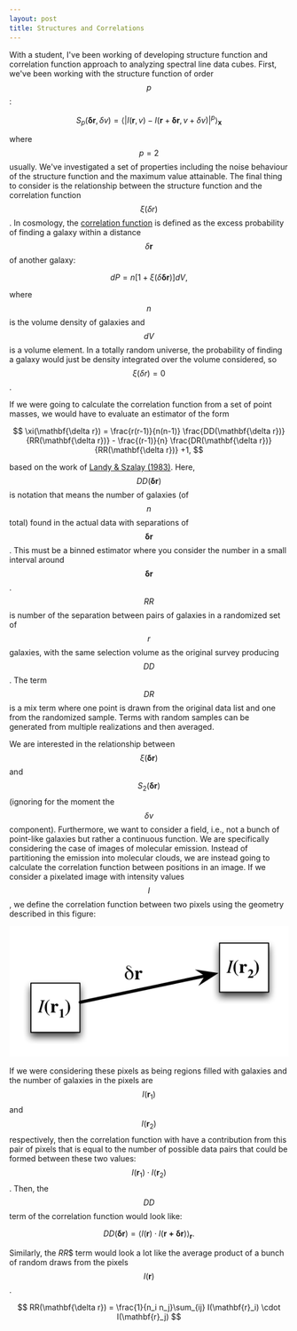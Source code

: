 ```yaml
---
layout: post
title: Structures and Correlations
---
```


With a student, I've been working of developing structure function and correlation function approach to analyzing spectral line data cubes.  First, we've been working with the structure function of order $$p$$:

$$
S_p(\mathbf{\delta r},\delta v) = \left\langle \left|I(\mathbf{r},v)-I(\mathbf{r}+\mathbf{\delta r},v+\delta v) \right|^p\right\rangle_{\mathbf{x}}
$$

where $$p=2$$ usually.  We've investigated a set of properties including the noise behaviour of the structure function and the maximum value attainable.  The final thing to consider is the relationship between the structure function and the correlation function $$\xi(\delta r)$$.  In cosmology, the [correlation function](https://ned.ipac.caltech.edu/level5/March04/Jones/Jones5_2.html) is defined as the excess probability of finding a galaxy within a distance $$\delta \mathbf{r}$$ of another galaxy:

$$
dP = n \left[ 1+\xi(\delta \mathbf{\delta r}) \right] dV,
$$  

where $$n$$ is the volume density of galaxies and $$dV$$ is a volume element.  In a totally random universe, the probability of finding a galaxy would just be density integrated over the volume considered, so $$\xi(\delta r)=0$$.

If we were going to calculate the correlation function from a set of point masses, we would have to evaluate an estimator of the form 

$$
\xi(\mathbf{\delta r}) = \frac{r(r-1)}{n(n-1)} \frac{DD(\mathbf{\delta r})}{RR(\mathbf{\delta r})} - \frac{(r-1)}{n} \frac{DR(\mathbf{\delta r})}{RR(\mathbf{\delta r})} +1,
$$

based on the work of [Landy & Szalay (1983)](http://adsabs.harvard.edu/abs/1993ApJ...412...64L).  Here, $$DD(\mathbf{\delta r})$$ is notation that means the number of galaxies (of $$n$$ total) found in the actual data with separations of $$\mathbf{\delta r}$$.  This must be a binned estimator where you consider the number in a small interval around $$\mathbf{\delta r}$$.  $$RR$$ is number of the separation between pairs of galaxies in a randomized set of $$r$$ galaxies, with the same selection volume as the original survey producing $$DD$$.  The term $$DR$$ is a mix term where one point is drawn from the original data list and one from the randomized sample.  Terms with random samples can be generated from multiple realizations and then averaged.

We are interested in the relationship between $$\xi(\mathbf{\delta r})$$ and $$S_2(\mathbf{\delta r})$$ (ignoring for the moment the $$\delta v$$ component).  Furthermore, we want to consider a field, i.e., not a bunch of point-like galaxies but rather a continuous function.  We are specifically considering the case of images of molecular emission.  Instead of partitioning the emission into molecular clouds, we are instead going to calculate the correlation function between positions in an image. If we consider a pixelated image with intensity values $$I$$, we define the correlation function between two pixels using the geometry described in this figure:

![Correlation Function](/images/CorrelationFunc.png)

If we were considering these pixels as being regions filled with galaxies and the number of galaxies in the pixels are $$I(\mathbf{r}_1)$$ and $$I(\mathbf{r}_2)$$ respectively, then the correlation function with have a contribution from this pair of pixels that is equal to the number of possible data pairs that could be formed between these two values: $$I(\mathbf{r}_1) \cdot I(\mathbf{r}_2)$$.  Then, the $$DD$$ term of the correlation function would look like:

$$
DD(\mathbf{\delta r}) = \langle I(\mathbf{r}) \cdot I(\mathbf{r+\delta r}) \rangle_{\mathbf{r}}.
$$

Similarly, the $RR$$ term would look a lot like the average product of a bunch of random draws from the pixels $$I(\mathbf{r})$$.

$$
RR(\mathbf{\delta r}) = \frac{1}{n_i n_j}\sum_{ij} I(\mathbf{r}_i) \cdot I(\mathbf{r}_j) 
$$